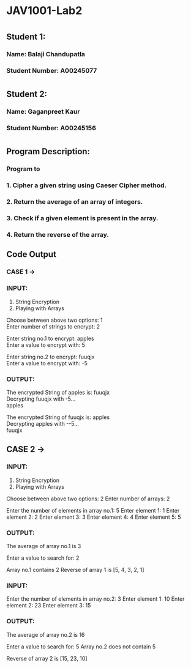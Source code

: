 # JAV1001-Lab2
#
## Student 1:  
### Name: Balaji Chandupatla  
### Student Number: A00245077  
#
## Student 2:  
### Name: Gaganpreet Kaur  
### Student Number: A00245156   
#
#
## Program Description:  
### Program to  
### 1. Cipher a given string using Caeser Cipher method.  
### 2. Return the average of an array of integers.  
### 3. Check if a given element is present in the array.  
### 4. Return the reverse of the array.  

##
## Code Output  

### CASE 1 ->  

### INPUT:  
1. String Encryption   
2. Playing with Arrays  

Choose between above two options: 1  
Enter number of strings to encrypt: 2  

Enter string no.1 to encrypt: apples  
Enter a value to encrypt with: 5  

Enter string no.2 to encrypt: fuuqjx  
Enter a value to encrypt with: -5  


### OUTPUT:  
The encrypted String of apples is: fuuqjx  
Decrypting fuuqjx with -5...  
apples  

The encrypted String of fuuqjx is: apples  
Decrypting apples with --5...  
fuuqjx  




## CASE 2 -> 

### INPUT:
1. String Encryption  
2. Playing with Arrays

Choose between above two options: 2
Enter number of arrays: 2

Enter the number of elements in array no.1: 5
Enter element 1: 1
Enter element 2: 2
Enter element 3: 3
Enter element 4: 4
Enter element 5: 5



### OUTPUT: 
The average of array no.1 is 3


Enter a value to search for: 2

Array no.1 contains 2
Reverse of array 1 is [5, 4, 3, 2, 1]


### INPUT:
Enter the number of elements in array no.2: 3
Enter element 1: 10
Enter element 2: 23
Enter element 3: 15



### OUTPUT: 
The average of array no.2 is 16


Enter a value to search for: 5 
Array no.2 does not contain 5

Reverse of array 2 is [15, 23, 10]
